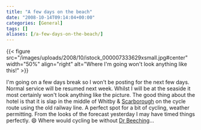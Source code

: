 ```yaml
---
title: "A few days on the beach"
date: "2008-10-14T09:14:04+00:00"
categories: [General]
tags: []
aliases: [/a-few-days-on-the-beach/]
---
```


{{< figure src="/images/uploads/2008/10/istock_000007333629xsmall.jpg#center" width="50%" align="right" alt="Where I'm going won't look anything like this!" >}}

I'm going on a few days break so I won't be posting for the next few days. Normal service will be resumed next week. Whilst I will be at the seaside it most certainly won't look anything like the picture. The good thing about the hotel is that it is slap in the middle of Whitby &amp; <a href="https://en.wikipedia.org/wiki/Scarborough,_North_Yorkshire">Scarborough</a> on the cycle route using the old railway line. A perfect spot for a bit of cycling, weather permitting. From the looks of the forecast yesterday I may have timed things perfectly. :smile: Where would cycling be without <a href="https://en.wikipedia.org/wiki/Beeching_Axe">Dr Beeching</a>...
